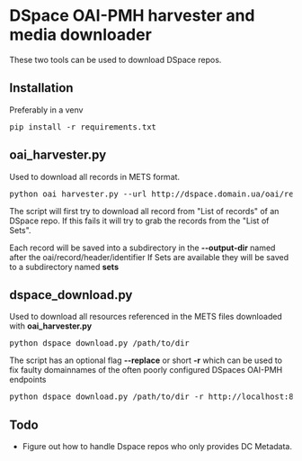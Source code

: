 # DSpace OAI-PMH harvester and media downloader

These two tools can be used to download DSpace repos. 

## Installation

Preferably in a venv 

<pre>
pip install -r requirements.txt
</pre>

## oai_harvester.py
Used to download all records in METS format. 

<pre>
python oai_harvester.py --url http://dspace.domain.ua/oai/request --output-dir /path/to/somewhere
</pre>

The script will first try to download all record from "List of records" of an DSpace repo. If this fails it will try 
to grab the records from the "List of Sets". 

Each record will be saved into a subdirectory in the **--output-dir** named after the oai/record/header/identifier
If Sets are available they will be saved to a subdirectory named **sets**  


## dspace_download.py
Used to download all resources referenced in the METS files downloaded with **oai_harvester.py** 

<pre>
python dspace_download.py /path/to/dir 
</pre>

The script has an optional flag **--replace** or short **-r** which can be used to fix faulty domainnames of the often poorly configured 
DSpaces OAI-PMH endpoints 

<pre>
python dspace_download.py /path/to/dir -r http://localhost:8081 -r proper.domain:8081
</pre>  

## Todo

* Figure out how to handle Dspace repos who only provides DC Metadata. 
